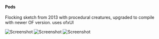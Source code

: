#### Pods
Flocking sketch from 2013 with procedural creatures, upgraded to compile with newer OF version.
uses ofxUI


![Screenshot](https://farm1.staticflickr.com/403/19580568974_2aba5e223a.jpg)
![Screenshot](https://farm1.staticflickr.com/528/19582249583_dfaf0aecf5.jpg)
![Screenshot](https://farm1.staticflickr.com/262/19580615544_d9352a7031.jpg)